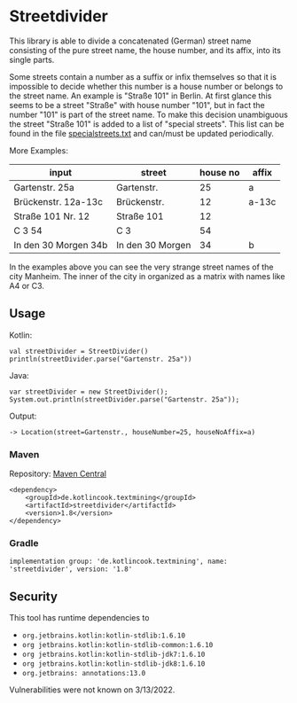 # Streetdivider 

This library is able to divide a concatenated (German) street name
consisting of the pure street name, the house number, and its affix,
into its single parts.

Some streets contain a number as a suffix or infix themselves so that 
it is impossible to decide whether this number is a house number or 
belongs to the street name. An example is "Straße 101" in Berlin.
At first glance this seems to be a street "Straße" with 
house number "101", but in fact the number "101" is part of 
the street name. To make this decision unambiguous the street 
"Straße 101" is added to a list of "special streets". This list
can be found in the file [specialstreets.txt](src/main/resources/specialstreets.txt) and can/must be updated
periodically. 

More Examples: 

| input                | street           | house no | affix |
|----------------------|------------------|----------|-------|
| Gartenstr. 25a       | Gartenstr.       | 25       | a     |
| Brückenstr. 12a-13c  | Brückenstr.      | 12       | a-13c |
| Straße 101 Nr. 12    | Straße 101       | 12       |       |
| C 3 54               | C 3              | 54       |       |
| In den 30 Morgen 34b | In den 30 Morgen | 34       | b     |

In the examples above you can see the very strange street names of the
city Manheim. The inner of the city in organized as a matrix with names
like A4 or C3.

## Usage
Kotlin:
```
val streetDivider = StreetDivider()
println(streetDivider.parse("Gartenstr. 25a"))
``` 
Java:
```
var streetDivider = new StreetDivider();
System.out.println(streetDivider.parse("Gartenstr. 25a"));
```
Output:
```
-> Location(street=Gartenstr., houseNumber=25, houseNoAffix=a)
```

### Maven

Repository: [Maven Central](https://repo.maven.apache.org/maven2/de/kotlincook/textmining/streetdivider/)
```
<dependency>
    <groupId>de.kotlincook.textmining</groupId>
    <artifactId>streetdivider</artifactId>
    <version>1.8</version>
</dependency>
```
### Gradle 
```
implementation group: 'de.kotlincook.textmining', name: 'streetdivider', version: '1.8'
```

## Security 
This tool has runtime dependencies to 
* `org.jetbrains.kotlin:kotlin-stdlib:1.6.10`
* `org jetbrains.kotlin:kotlin-stdlib-common:1.6.10`
* `org jetbrains.kotlin:kotlin-stdlib-jdk7:1.6.10`
* `org jetbrains.kotlin:kotlin-stdlib-jdk8:1.6.10`
* `org.jetbrains: annotations:13.0`

Vulnerabilities were not known on 3/13/2022.